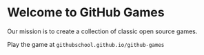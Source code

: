 # Welcome to GitHub Games

Our mission is to create a collection of classic open source games.

Play the game at `githubschool.github.io/github-games`
